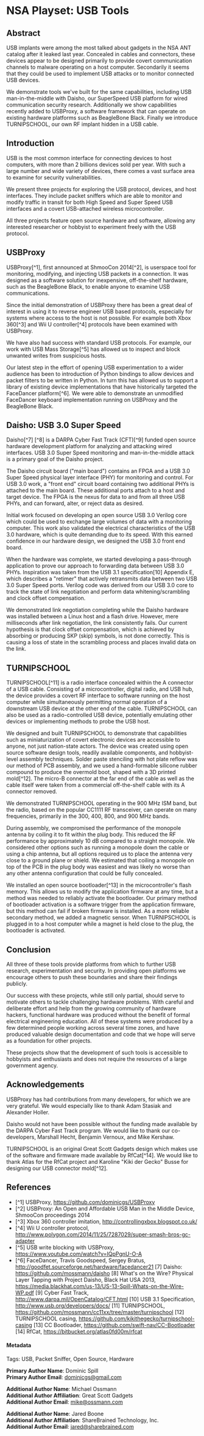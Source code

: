 # NSA Playset: USB Tools

## Abstract

USB implants were among the most talked about gadgets in the NSA ANT catalog
after it leaked last year. Concealed in cables and connectors, these devices
appear to be designed primarily to provide covert communication channels to
malware operating on a host computer. Secondarily it seems that they could be
used to implement USB attacks or to monitor connected USB devices.

We demonstrate tools we've built for the same capabilities, including USB
man-in-the-middle with Daisho, our SuperSpeed USB platform for wired
communication security research. Additionally we show capabilities recently
added to USBProxy, a software framework that can operate on existing hardware
platforms such as BeagleBone Black. Finally we introduce TURNIPSCHOOL, our own
RF implant hidden in a USB cable.

## Introduction

USB is the most common interface for connecting devices to host computers, with
more than 2 billions devices sold per year. With such a large number and wide
variety of devices, there comes a vast surface area to examine for security
vulnerabilities.

We present three projects for exploring the USB protocol, devices, and host
interfaces. They include packet sniffers which are able to monitor and modify
traffic in transit for both High Speed and Super Speed USB interfaces and a
covert USB-attached wireless microcontroller.

All three projects feature open source hardware and software, allowing any
interested researcher or hobbyist to experiment freely with the USB protocol.

## USBProxy

USBProxy[^1], first announced at ShmooCon 2014[^2], is userspace tool for monitoring, modifying, and injecting USB packets in a connection. It was designed as a software solution for inexpensive, off-the-shelf hardware, such as the BeagleBone Black, to enable anyone to examine USB communications.

Since the initial demonstration of USBProxy there has been a great deal of interest in using it to reverse engineer USB based protocols, especially for systems where access to the host is not possible. For example both Xbox 360[^3] and Wii U controller[^4] protocols have been examined with USBProxy.

We have also had success with standard USB protocols. For example, our work with USB Mass Storage[^5] has allowed us to inspect and block unwanted writes from suspicious hosts.

Our latest step in the effort of opening USB experimentation to a wider audience has been to introduction of Python bindings to allow devices and packet filters to be written in Python. In turn this has allowed us to support a library of existing device implementations that have historically targeted the FaceDancer platform[^6]. We were able to demonstrate an unmodified FaceDancer keyboard implementation running on USBProxy and the BeagleBone Black.

## Daisho: USB 3.0 Super Speed

Daisho[^7] [^8] is a DARPA Cyber Fast Track (CFT)[^9] funded open source hardware development platform for analyzing and attacking wired interfaces. USB 3.0 Super Speed monitoring and man-in-the-middle attack is a primary goal of the Daisho project.

The Daisho circuit board ("main board") contains an FPGA and a USB 3.0 Super Speed physical layer interface (PHY) for monitoring and control. For USB 3.0 work, a "front end" circuit board containing two additional PHYs is attached to the main board. These additional ports attach to a host and target device. The FPGA is the nexus for data to and from all three USB PHYs, and can forward, alter, or reject data as desired.

Initial work focused on developing an open source USB 3.0 Verilog core which could be used to exchange large volumes of data with a monitoring computer. This work also validated the electrical characteristics of the USB 3.0 hardware, which is quite demanding due to its speed. With this earned confidence in our hardware design, we designed the USB 3.0 front end board.

When the hardware was complete, we started developing a pass-through application to prove our approach to forwarding data between USB 3.0 PHYs. Inspiration was taken from the USB 3.1 specification[10] Appendix E, which describes a "retimer" that actively retransmits data between two USB 3.0 Super Speed ports. Verilog code was derived from our USB 3.0 core to track the state of link negotiation and perform data whitening/scrambling and clock offset compensation.

We demonstrated link negotiation completing while the Daisho hardware was installed between a Linux host and a flash drive. However, mere milliseconds after link negotiation, the link consistently fails. Our current hypothesis is that clock offset compensation, which is achieved by absorbing or producing SKP (skip) symbols, is not done correctly. This is causing a loss of state in the scrambling process and places invalid data on the link.


## TURNIPSCHOOL

TURNIPSCHOOL[^11] is a radio interface concealed within the A connector of a USB cable. Consisting of a microcontroller, digital radio, and USB hub, the device provides a covert RF interface to software running on the host computer while simultaneously permitting normal operation of a downstream USB device at the other end of the cable. TURNIPSCHOOL can also be used as a radio-controlled USB device, potentially emulating other devices or implementing methods to probe the USB host.

We designed and built TURNIPSCHOOL to demonstrate that capabilities such as miniaturization of covert electronic devices are accessible to anyone, not just nation-state actors. The device was created using open source software design tools, readily available components, and hobbyist-level assembly techniques.
Solder paste stenciling with hot plate reflow was our method of PCB assembly, and we used a hand-formable silicone rubber compound to produce the overmold boot, shaped with a 3D printed mold[^12]. The micro-B connector at the far end of the cable as well as the cable itself were taken from a commercial off-the-shelf cable with its A connector removed.

We demonstrated TURNIPSCHOOL operating in the 900 MHz ISM band, but the radio, based on the popular CC1111 RF transceiver, can operate on many frequencies, primarily in the 300, 400, 800, and 900 MHz bands.

During assembly, we compromised the performance of the monopole antenna by coiling it to fit within the plug body. This reduced the RF performance by approximately 10 dB compared to a straight monopole. We considered other options such as running a monopole down the cable or using a chip antenna, but all options required us to place the antenna very close to a ground plane or shield. We estimated that coiling a monopole on top of the PCB in the plug body was easiest and was likely no worse than any other antenna configuration that could be fully concealed.

We installed an open source bootloader[^13] in the microcontroller's flash memory. This allows us to modify the application firmware at any time, but a method was needed to reliably activate the bootloader. Our primary method of bootloader activation is a software trigger from the application firmware, but this method can fail if broken firmware is installed. As a more reliable secondary method, we added a magnetic sensor. When TURNIPSCHOOL is plugged in to a host computer while a magnet is held close to the plug, the bootloader is activated.


## Conclusion

All three of these tools provide platforms from which to further USB research, experimentation and security. In providing open platforms we encourage others to push these boundaries and share their findings publicly.

Our success with these projects, while still only partial, should serve to motivate others to tackle challenging hardware problems. With careful and deliberate effort and help from the growing community of hardware hackers, functional hardware was produced without the benefit of formal electrical engineering education. All of these systems were produced by a few determined people working across several time zones, and have produced valuable design documentation and code that we hope will serve as a foundation for other projects.

These projects show that the development of such tools is accessible to hobbyists and enthusiasts and does not require the resources of a large government agency.


## Acknowledgements

USBProxy has had contributions from many developers, for which we are very grateful. We would especially like to thank Adam Stasiak and Alexander Holler.

Daisho would not have been possible without the funding made available by the DARPA Cyber Fast Track program. We would like to thank our co-developers, Marshall Hecht, Benjamin Vernoux, and Mike Kershaw.

TURNIPSCHOOL is an original Great Scott Gadgets design which makes use of the software and firmware made available by RfCat[^14]. We would like to thank Atlas for the RfCat project and Karoline "Kiki der Gecko" Busse for designing our USB connector mold[^12].


## References

* [^1] USBProxy, https://github.com/dominicgs/USBProxy
* [^2] USBProxy: An Open and Affordable USB Man in the Middle Device, ShmooCon proceedings 2014
* [^3] Xbox 360 controller imitation, http://controllingxbox.blogspot.co.uk/
* [^4] Wii U controller protocol, http://www.polygon.com/2014/11/25/7287029/super-smash-bros-gc-adapter
* [^5] USB write blocking with USBProxy, https://www.youtube.com/watch?v=IQpPgnU-O-A
* [^6] FaceDancer, Travis Goodspeed, Sergey Bratus, http://goodfet.sourceforge.net/hardware/facedancer21
[7] Daisho: https://github.com/mossmann/daisho
[8] What's on the Wire? Physical Layer Tapping with Project Daisho, Black Hat USA 2013, https://media.blackhat.com/us-13/US-13-Spill-Whats-on-the-Wire-WP.pdf
[9] Cyber Fast Track, http://www.darpa.mil/OpenCatalog/CFT.html
[10] USB 3.1 Specification, http://www.usb.org/developers/docs/
[11] TURNIPSCHOOL, https://github.com/mossmann/cc11xx/tree/master/turnipschool
[12] TURNIPSCHOOL casing, https://github.com/kikithegecko/turnipschool-casing
[13] CC Bootloader, https://github.com/swift-nav/CC-Bootloader
[14] RfCat, https://bitbucket.org/atlas0fd00m/rfcat

#### Metadata

Tags: USB, Packet Sniffer, Open Source, Hardware

**Primary Author Name**: Dominic Spill  
**Primary Author Email**: dominicgs@gmail.com

**Additional Author Name**: Michael Ossmann  
**Additional Author Affiliation**: Great Scott Gadgets  
**Additional Author Email**: mike@ossmann.com

**Additional Author Name**: Jared Boone  
**Additional Author Affiliation**: ShareBrained Technology, Inc.  
**Additional Author Email**: jared@sharebrained.com